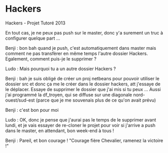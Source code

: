 Hackers
=======

Hackers - Projet Tutoré 2013

En tout cas, je ne peux pas push sur le master, donc y'a surement un truc à configurer quelque part ...

Benji : bon bah quand je push, c'est automatiquement dans master mais comment ne pas transfèrer en même temps l'autre dossier Hackers. Egalement, comment puis-je le supprimer ?
        
Ludo : Mais pourquoi tu a un autre dossier Hackers  ?

Benji : bah je suis obligé de créer un proj netbeans pour pouvoir utiliser le dossier src et donc ça me le créer dans le dossier hackers, att j'essaye de le déplacer. Essaye de supprimer le dossier que j'ai mis si tu peux ... Aussi j'ai programmé la df_troyen, qui se diffuse sur une diagonale nord-ouest/sud-est (parce que je me souvenais plus de ce qu'on avait prévu)

Benji : c'est bon pour moi

Ludo : OK, donc je pense que j'aurai pas le temps de le supprimer avant lundi, et je vais essayer de re-cloner le projet pour voir si j'arrive a push dans le master, en attendant, bon week-end à tous !

Benji : Pareil, et bon courage ! "Courage fière Chevalier, ramenez la victoire !"
